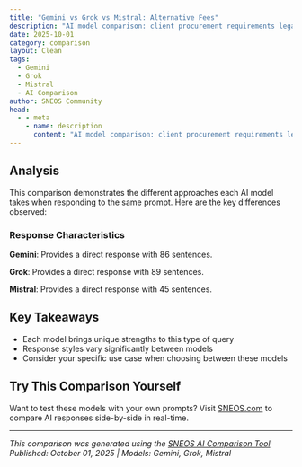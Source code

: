 ```yaml
---
title: "Gemini vs Grok vs Mistral: Alternative Fees"
description: "AI model comparison: client procurement requirements legal..."
date: 2025-10-01
category: comparison
layout: Clean
tags:
  - Gemini
  - Grok
  - Mistral
  - AI Comparison
author: SNEOS Community
head:
  - - meta
    - name: description
      content: "AI model comparison: client procurement requirements legal..."
---
```


<ChatComparison
  title="Gemini vs Grok vs Mistral: Alternative Fees"
  prompt="client procurement requirements legal"
  :responses='{
    "Gemini": "Okay, let\u0027s break down the legal aspects of client procurement requirements. This is a broad topic, but I\u0027ll cover the key areas and considerations.  Keep in mind I am an AI, and this is for informational purposes only. Consult with legal counsel for advice specific to your situation.\n\n**What are Client Procurement Requirements?**\n\nClient procurement requirements are the specific rules, guidelines, and expectations that a client (the buyer of goods or services) sets out for its suppliers (vendors or contractors) during the procurement process. These requirements aim to ensure that the client gets the best value, manages risk effectively, and complies with relevant laws and regulations.\n\n**Key Legal Areas Impacting Client Procurement Requirements:**\n\n1.  **Contract Law:**\n\n    *   **Formation of Contract:** Procurement processes often lead to formal contracts. Key elements for a legally binding contract are:\n        *   **Offer:** A clear and definite proposal to provide goods or services at a specified price and terms.\n        *   **Acceptance:** Unconditional agreement to the offer\u0027s terms.\n        *   **Consideration:** Something of value exchanged by each party (e.g., payment for goods).\n        *   **Intention to Create Legal Relations:**  Both parties must intend to be legally bound by the agreement.\n    *   **Terms and Conditions:** These are the detailed provisions within the contract.  Key clauses related to procurement include:\n        *   **Scope of Work/Services:** Defines exactly what the supplier is obligated to deliver.\n        *   **Specifications:**  Detailed technical requirements for the goods or services.\n        *   **Payment Terms:**  When and how the supplier will be paid.\n        *   **Delivery/Performance Schedule:**  Deadlines and milestones for completion.\n        *   **Acceptance Criteria:**  How the client will determine if the goods/services meet the requirements.\n        *   **Warranty:** Guarantees about the quality or performance of the goods/services.\n        *   **Liability:**  Who is responsible for damages or losses.\n        *   **Intellectual Property:** Ownership and usage rights for any created IP.\n        *   **Termination Clauses:**  Conditions under which either party can end the contract.\n        *   **Dispute Resolution:**  How disagreements will be handled (e.g., mediation, arbitration, litigation).\n    *   **Breach of Contract:**  What happens if one party fails to fulfill their contractual obligations. Remedies for breach include:\n        *   **Damages:**  Financial compensation for losses suffered.\n        *   **Specific Performance:**  A court order requiring the breaching party to fulfill the contract.\n        *   **Rescission:**  Cancellation of the contract.\n\n2.  **Competition Law (Antitrust):**\n\n    *   **Collusion:**  Agreements between potential suppliers to fix prices, rig bids, or divide markets.  This is illegal and can lead to severe penalties.\n    *   **Abuse of Dominance:**  A client with significant market power cannot use its procurement requirements to unfairly restrict competition or harm suppliers.\n    *   **Fairness in Procurement:**  The procurement process must be transparent and non-discriminatory, allowing all qualified suppliers an equal opportunity to compete.\n\n3.  **Data Protection and Privacy Laws:**\n\n    *   **GDPR, CCPA, and other privacy regulations:** If the procurement involves processing personal data, the client must ensure that its requirements comply with applicable privacy laws. This includes:\n        *   **Data Security:**  Requiring suppliers to implement appropriate security measures to protect personal data.\n        *   **Data Processing Agreements:**  Contracts with suppliers that detail how they will handle personal data on behalf of the client.\n        *   **Data Subject Rights:**  Ensuring that individuals whose data is processed can exercise their rights (e.g., access, correction, deletion).\n\n4.  **Anti-Bribery and Corruption Laws:**\n\n    *   **FCPA (Foreign Corrupt Practices Act), UK Bribery Act, and similar laws:** Clients must ensure that their procurement processes are free from bribery and corruption. This includes:\n        *   **Due Diligence:**  Screening potential suppliers for a history of corruption.\n        *   **Compliance Programs:**  Implementing policies and procedures to prevent bribery.\n        *   **Reporting Mechanisms:**  Providing a way for employees to report suspected bribery without fear of retaliation.\n\n5.  **Labor Laws and Employment Regulations:**\n\n    *   **Fair Labor Standards:**  Clients may want to ensure that their suppliers comply with labor laws, including minimum wage, working hours, and child labor laws.\n    *   **Health and Safety:**  Requiring suppliers to maintain a safe working environment.\n    *   **Non-Discrimination:**  Ensuring that suppliers do not discriminate against employees or potential employees based on protected characteristics (e.g., race, religion, gender).\n\n6.  **Environmental Regulations:**\n\n    *   **Sustainability Requirements:**  Clients may include environmental requirements in their procurement processes, such as:\n        *   **Use of Sustainable Materials:**  Requiring suppliers to use environmentally friendly materials.\n        *   **Energy Efficiency:**  Demanding energy-efficient products and services.\n        *   **Waste Reduction:**  Promoting waste reduction and recycling.\n        *   **Compliance with Environmental Permits:**  Ensuring that suppliers have the necessary environmental permits.\n\n7.  **Intellectual Property Law:**\n\n    *   **Ownership of IP:**  The procurement contract should clearly define who owns the intellectual property created during the project.\n    *   **Licensing:**  Granting the client the right to use the supplier\u0027s intellectual property.\n    *   **Confidentiality:**  Protecting the client\u0027s confidential information from disclosure.\n\n8.  **International Trade Laws (if applicable):**\n\n    *   **Import/Export Regulations:**  Compliance with customs laws and trade restrictions.\n    *   **Sanctions and Embargoes:**  Avoiding doing business with entities subject to sanctions.\n\n**Specific Examples of Legal Requirements in Procurement:**\n\n*   **Public Procurement:** Government entities often have very strict procurement rules designed to ensure transparency, fairness, and value for money. These rules are often governed by specific legislation.\n*   **Construction Projects:**  Subject to specific building codes, safety regulations, and licensing requirements.\n*   **IT Procurement:**  Must comply with data protection laws, cybersecurity standards, and intellectual property rights.\n*   **Healthcare Procurement:**  Subject to strict regulations regarding patient safety, data privacy (HIPAA), and medical device standards.\n\n**Best Practices for Legal Compliance in Procurement:**\n\n*   **Develop Clear and Comprehensive Procurement Policies:**  These policies should outline the client\u0027s legal requirements and procedures.\n*   **Conduct Due Diligence:**  Thoroughly vet potential suppliers to assess their legal compliance.\n*   **Use Standard Contract Templates:**  Develop standardized contract templates that address key legal issues.\n*   **Consult with Legal Counsel:**  Seek legal advice when drafting complex contracts or dealing with high-risk procurements.\n*   **Train Employees:**  Train procurement staff on relevant laws and regulations.\n*   **Monitor Supplier Compliance:**  Regularly monitor supplier compliance with contractual and legal requirements.\n*   **Maintain Accurate Records:**  Keep detailed records of all procurement activities.\n\n**Consequences of Non-Compliance:**\n\n*   **Breach of Contract:**  Lawsuits, damages, and termination of the contract.\n*   **Fines and Penalties:**  Imposed by regulatory agencies for violations of laws and regulations.\n*   **Reputational Damage:**  Negative publicity and loss of trust.\n*   **Criminal Charges:**  In cases of bribery, corruption, or fraud.\n\n**In Summary:**\n\nClient procurement requirements are heavily influenced by a wide range of legal considerations.  A robust and legally sound procurement process is essential for protecting the client\u0027s interests, managing risk, and ensuring compliance with applicable laws and regulations. It is crucial to seek expert legal guidance to navigate the complexities of procurement law.\n",
    "Grok": "When addressing client procurement requirements from a legal perspective, it is essential to ensure that the procurement process is compliant with applicable laws, regulations, and contractual obligations. Below is a detailed breakdown of key legal considerations and best practices for client procurement requirements. This response assumes a general business context; specific industries or jurisdictions may have additional rules or regulations.\n\n---\n\n### **1. Understanding Client Procurement Requirements**\nClient procurement requirements refer to the specific rules, policies, or criteria a client imposes for sourcing goods, services, or contractors. These requirements may include:\n- **Eligibility criteria**: Qualifications, certifications, or experience needed to bid or supply.\n- **Compliance standards**: Adherence to legal, ethical, or environmental standards.\n- **Contractual terms**: Payment terms, delivery schedules, and penalties for non-performance.\n- **Evaluation process**: How bids or proposals will be assessed (e.g., lowest cost, best value, or specific criteria).\n- **Documentation**: Submission of specific forms, certifications, or proofs (e.g., insurance, licenses).\n\nFrom a legal perspective, these requirements must be transparent, fair, and aligned with applicable laws to avoid disputes, discrimination, or non-compliance.\n\n---\n\n### **2. Legal Considerations in Client Procurement**\nBelow are critical legal aspects to consider when dealing with client procurement requirements:\n\n#### **a. Compliance with Procurement Laws and Regulations**\n- **Public Sector Procurement**: If the client is a government or public entity, procurement often must comply with strict regulations (e.g., EU Procurement Directives, Federal Acquisition Regulation [FAR] in the U.S., or local tender laws). These laws typically mandate transparency, fairness, and equal opportunity.\n- **Private Sector Procurement**: While private clients have more flexibility, they must still adhere to general contract law, anti-discrimination laws, and industry-specific regulations.\n- **Anti-Bribery and Corruption Laws**: Ensure compliance with laws like the U.S. Foreign Corrupt Practices Act (FCPA) or the UK Bribery Act when dealing with clients, especially in international transactions.\n- **Data Protection and Privacy**: If procurement involves handling personal or sensitive data, compliance with laws like the General Data Protection Regulation (GDPR) in the EU or the California Consumer Privacy Act (CCPA) is critical.\n\n#### **b. Contractual Obligations**\n- **Terms and Conditions**: Review the client\u2019s procurement documents (e.g., Request for Proposal [RFP], Invitation to Tender [ITT], or contracts) to ensure clarity on obligations, deliverables, timelines, and penalties.\n- **Negotiation and Amendments**: Ensure any negotiated changes to procurement requirements are documented in writing to avoid misunderstandings or legal disputes.\n- **Intellectual Property (IP)**: Clarify ownership of any IP created or used during the procurement process, including designs, software, or proprietary information.\n- **Confidentiality**: Protect sensitive client information by adhering to non-disclosure agreements (NDAs) or confidentiality clauses.\n- **Liability and Indemnity**: Understand the extent of liability for non-performance or damages and any indemnity clauses that may shift risks.\n\n#### **c. Fair Competition and Non-Discrimination**\n- Ensure that procurement processes do not unfairly exclude potential suppliers or violate anti-discrimination laws (e.g., based on race, gender, or nationality).\n- Avoid anti-competitive practices, such as bid-rigging or collusion, which are illegal under antitrust laws (e.g., U.S. Sherman Act or EU competition law).\n\n#### **d. Risk Management**\n- **Insurance Requirements**: Verify that the client\u2019s requirements for insurance coverage (e.g., general liability, professional indemnity) are met.\n- **Force Majeure**: Ensure contracts include clauses for unexpected events (e.g., natural disasters, pandemics) that may affect performance.\n- **Dispute Resolution**: Confirm the agreed-upon mechanism for resolving disputes (e.g., arbitration, mediation, or litigation) and the governing law/jurisdiction.\n\n#### **e. Ethical and Sustainability Standards**\n- Clients may impose requirements related to ethical sourcing, labor practices, or environmental sustainability. Ensure compliance with standards like the Modern Slavery Act (UK) or international labor laws (e.g., International Labour Organization [ILO] conventions).\n\n---\n\n### **3. Best Practices for Meeting Legal Procurement Requirements**\n- **Due Diligence**: Conduct thorough research on the client\u2019s legal and regulatory environment to identify applicable laws and risks.\n- **Clear Communication**: Seek clarification on ambiguous requirements to avoid misinterpretation.\n- **Documentation**: Maintain detailed records of bids, contracts, communications, and compliance efforts to protect against disputes.\n- **Legal Review**: Engage legal counsel to review procurement documents, especially for high-value or complex contracts.\n- **Training and Policies**: Train procurement teams on relevant laws (e.g., anti-bribery, data protection) and establish internal policies to ensure compliance.\n- **Audit and Monitoring**: Regularly audit suppliers or vendors to ensure they meet the client\u2019s (and legal) standards, particularly for ethical and sustainability requirements.\n\n---\n\n### **4. Common Legal Issues in Procurement**\n- **Breach of Contract**: Failure to meet client requirements can lead to legal action for non-performance or delays.\n- **Non-Compliance Penalties**: Violating procurement laws or regulations may result in fines, disqualification from future tenders, or reputational damage.\n- **Disputes over Scope or Quality**: Misalignment on deliverables or quality standards can lead to conflicts; clear contracts and communication are essential to mitigate this.\n- **Corruption Allegations**: Any perception of unfair practices (e.g., favoritism, kickbacks) can lead to investigations or lawsuits.\n\n---\n\n### **5. Industry-Specific or Jurisdictional Considerations**\n- **Construction**: Procurement may involve additional requirements for safety standards, permits, and bonding.\n- **Healthcare**: Compliance with laws governing medical supplies or patient data (e.g., HIPAA in the U.S.) is critical.\n- **International Procurement**: Cross-border procurement requires attention to export/import laws, tariffs, and differing legal systems.\n\nIf you are dealing with a specific jurisdiction or industry, please provide additional context for more tailored advice.\n\n---\n\n### **6. Conclusion**\nEnsuring compliance with client procurement requirements from a legal perspective involves understanding applicable laws, reviewing contracts thoroughly, managing risks, and maintaining transparency. By addressing these elements, businesses can avoid legal pitfalls, build trust with clients, and secure successful procurement outcomes.\n\nIf you have a specific procurement scenario, contract, or jurisdiction in mind, feel free to share more details, and I can provide more targeted guidance.",
    "Mistral": "When dealing with client procurement requirements, it\u0027s crucial to ensure that all legal aspects are covered to protect both the client and the supplier. Here are some key legal considerations:\n\n### 1. **Contract Terms and Conditions**\n   - **Clear and Comprehensive Terms:** Ensure that the contract clearly outlines the scope of work, deliverables, timelines, payment terms, and any other relevant details.\n   - **Termination Clauses:** Include provisions for termination of the contract, specifying under what conditions either party can terminate the agreement.\n   - **Dispute Resolution:** Define the process for resolving disputes, which may include mediation, arbitration, or litigation.\n\n### 2. **Compliance with Laws and Regulations**\n   - **Regulatory Compliance:** Ensure that the procurement process complies with all relevant laws and regulations, including anti-corruption laws, data protection laws, and environmental regulations.\n   - **Labor Laws:** Ensure compliance with labor laws, including minimum wage requirements, working conditions, and employee rights.\n\n### 3. **Intellectual Property Rights**\n   - **Ownership of IP:** Clearly define who owns the intellectual property rights to any work produced during the procurement process.\n   - **Licensing:** Specify any licensing agreements for the use of intellectual property.\n\n### 4. **Confidentiality and Non-Disclosure Agreements (NDAs)**\n   - **Confidential Information:** Protect confidential information by including non-disclosure clauses in the contract.\n   - **Data Security:** Ensure that data security measures are in place to protect sensitive information.\n\n### 5. **Liability and Indemnification**\n   - **Liability Limits:** Define the limits of liability for both parties in case of breach of contract or other issues.\n   - **Indemnification Clauses:** Include clauses that specify how each party will indemnify the other against certain types of claims or losses.\n\n### 6. **Insurance Requirements**\n   - **Adequate Insurance:** Ensure that the supplier has adequate insurance coverage to protect against potential risks and liabilities.\n   - **Proof of Insurance:** Require proof of insurance from the supplier before the contract begins.\n\n### 7. **Performance and Quality Standards**\n   - **Performance Metrics:** Define clear performance metrics and standards that the supplier must meet.\n   - **Quality Assurance:** Include provisions for quality assurance and inspection to ensure that the delivered goods or services meet the required standards.\n\n### 8. **Payment Terms**\n   - **Payment Schedule:** Clearly outline the payment schedule, including any milestones or deliverables that must be met before payment is made.\n   - **Late Payment Penalties:** Specify any penalties for late payments.\n\n### 9. **Subcontracting**\n   - **Approval of Subcontractors:** Require approval for any subcontractors that the supplier may use.\n   - **Subcontractor Compliance:** Ensure that subcontractors comply with all relevant legal requirements and contract terms.\n\n### 10. **Ethical Considerations**\n   - **Ethical Standards:** Include provisions that require both parties to adhere to ethical standards and practices.\n   - **Conflict of Interest:** Address potential conflicts of interest and how they will be managed.\n\n### 11. **Environmental and Social Responsibility**\n   - **Sustainability:** Include provisions that address environmental sustainability and social responsibility.\n   - **Compliance with Environmental Laws:** Ensure compliance with environmental laws and regulations.\n\n### 12. **Documentation and Record Keeping**\n   - **Accurate Records:** Maintain accurate records of all transactions, communications, and agreements related to the procurement process.\n   - **Audit Rights:** Include provisions for audit rights to ensure compliance with contract terms and legal requirements.\n\n### 13. **Force Majeure**\n   - **Unforeseen Events:** Include a force majeure clause to address unforeseen events that may prevent either party from fulfilling their contractual obligations.\n\n### 14. **Governing Law and Jurisdiction**\n   - **Governing Law:** Specify the governing law for the contract.\n   - **Jurisdiction:** Define the jurisdiction for any legal disputes.\n\nBy addressing these legal considerations, you can ensure a smooth and legally compliant procurement process. It\u0027s always a good idea to consult with legal counsel to draft and review procurement contracts and related documents."
  }'
  published-date="23:57"
/>

## Analysis

This comparison demonstrates the different approaches each AI model takes when responding to the same prompt. Here are the key differences observed:

### Response Characteristics

**Gemini**: Provides a direct response with 86 sentences. 

**Grok**: Provides a direct response with 89 sentences. 

**Mistral**: Provides a direct response with 45 sentences. 

## Key Takeaways

- Each model brings unique strengths to this type of query
- Response styles vary significantly between models
- Consider your specific use case when choosing between these models

## Try This Comparison Yourself

Want to test these models with your own prompts? Visit [SNEOS.com](https://sneos.com) to compare AI responses side-by-side in real-time.

---

*This comparison was generated using the [SNEOS AI Comparison Tool](https://sneos.com)*
*Published: October 01, 2025 | Models: Gemini, Grok, Mistral*
